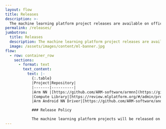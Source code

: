 ```yaml
---
layout: flow
title: Releases
description: >-
  The machine learning platform project releases are available on official GitHub repositories.
permalink: /releases/
jumbotron:
  title: Releases
  description: The machine learning platform project releases are available on official GitHub repositories
  image: /assets/images/content/ml-banner.jpg
flow:
  - row: container_row
    sections:
      - format: text
        text_content:
          text: |-
            {:.table}
            |Project|Repository|
            |-------|----------|
            |Arm NN	|[https://github.com/ARM-software/armnn](https://github.com/ARM-software/armnn)|
            |Compute Library|[https://review.mlplatform.org/#/admin/projects/ml/ComputeLibrary](https://review.mlplatform.org/#/admin/projects/ml/ComputeLibrary)|
            |Arm Android NN Driver|[https://github.com/ARM-software/android-nn-driver](https://github.com/ARM-software/android-nn-driver)|

            ### Release Policy

            The machine learning platform projects will be released on GitHub every three months in February, May, August and November.
---
```

